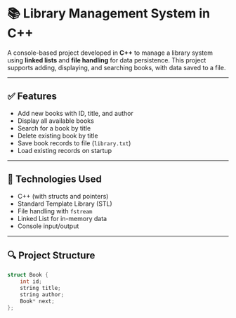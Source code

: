 # 📚 Library Management System in C++

A console-based project developed in **C++** to manage a library system using **linked lists** and **file handling** for data persistence. This project supports adding, displaying, and searching books, with data saved to a file.

---

## ✅ Features

- Add new books with ID, title, and author
- Display all available books
- Search for a book by title
- Delete existing book by title
- Save book records to file (`library.txt`)
- Load existing records on startup

---

## 🧠 Technologies Used

- C++ (with structs and pointers)
- Standard Template Library (STL)
- File handling with `fstream`
- Linked List for in-memory data
- Console input/output

---

## 🔍 Project Structure

```cpp
struct Book {
    int id;
    string title;
    string author;
    Book* next;
};
